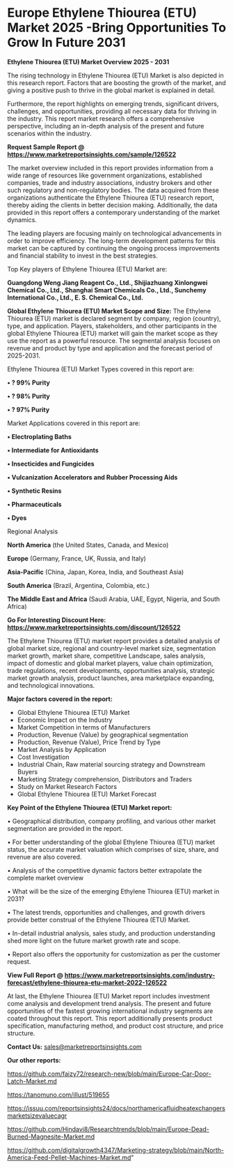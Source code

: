 # Europe Ethylene Thiourea (ETU) Market 2025 -Bring Opportunities To Grow In Future 2031

<Strong> Ethylene Thiourea (ETU) Market Overview 2025 - 2031</strong>

The rising technology in Ethylene Thiourea (ETU) Market is also depicted in this research report. Factors that are boosting the growth of the market, and giving a positive push to thrive in the global market is explained in detail.

Furthermore, the report highlights on emerging trends, significant drivers, challenges, and opportunities, providing all necessary data for thriving in the industry. This report market research offers a comprehensive perspective, including an in-depth analysis of the present and future scenarios within the industry.

<strong>Request Sample Report @ <a href=https://www.marketreportsinsights.com/sample/126522>https://www.marketreportsinsights.com/sample/126522</a></strong>

The market overview included in this report provides information from a wide range of resources like government organizations, established companies, trade and industry associations, industry brokers and other such regulatory and non-regulatory bodies. The data acquired from these organizations authenticate the Ethylene Thiourea (ETU) research report, thereby aiding the clients in better decision making. Additionally, the data provided in this report offers a contemporary understanding of the market dynamics.

The leading players are focusing mainly on technological advancements in order to improve efficiency. The long-term development patterns for this market can be captured by continuing the ongoing process improvements and financial stability to invest in the best strategies.

Top Key players of Ethylene Thiourea (ETU) Market are:

<strong>Guangdong Weng Jiang Reagent Co., Ltd., Shijiazhuang Xinlongwei Chemical Co., Ltd., Shanghai Smart Chemicals Co., Ltd., Sunchemy International Co., Ltd., E. S. Chemical Co., Ltd.</strong>

<strong><b>Global Ethylene Thiourea (ETU) Market Scope and Size:</b></strong>
The Ethylene Thiourea (ETU) market is declared segment by company, region (country), type, and application. Players, stakeholders, and other participants in the global Ethylene Thiourea (ETU) market will gain the market scope as they use the report as a powerful resource. The segmental analysis focuses on revenue and product by type and application and the forecast period of 2025-2031.

Ethylene Thiourea (ETU) Market Types covered in this report are:

<strong>• ? 99% Purity

• ? 98% Purity

• ? 97% Purity</strong>

Market Applications covered in this report are:

<strong>• Electroplating Baths

• Intermediate for Antioxidants

• Insecticides and Fungicides

• Vulcanization Accelerators and Rubber Processing Aids

• Synthetic Resins

• Pharmaceuticals

• Dyes</strong> 

Regional Analysis

<strong>North America</strong> (the United States, Canada, and Mexico)

<strong>Europe</strong> (Germany, France, UK, Russia, and Italy)

<strong>Asia-Pacific</strong> (China, Japan, Korea, India, and Southeast Asia)

<strong>South America</strong> (Brazil, Argentina, Colombia, etc.)

<strong>The Middle East and Africa</strong> (Saudi Arabia, UAE, Egypt, Nigeria, and South Africa)

<strong>Go For Interesting Discount Here: <a href=https://www.marketreportsinsights.com/discount/126522>https://www.marketreportsinsights.com/discount/126522</a></strong>

The Ethylene Thiourea (ETU) market report provides a detailed analysis of global market size, regional and country-level market size, segmentation market growth, market share, competitive Landscape, sales analysis, impact of domestic and global market players, value chain optimization, trade regulations, recent developments, opportunities analysis, strategic market growth analysis, product launches, area marketplace expanding, and technological innovations.

<strong><b>Major factors covered in the report:</b></strong>
<ul>
  <li>Global Ethylene Thiourea (ETU) Market </li>
  <li>Economic Impact on the Industry</li>
  <li>Market Competition in terms of Manufacturers</li>
  <li>Production, Revenue (Value) by geographical segmentation</li>
  <li>Production, Revenue (Value), Price Trend by Type</li>
  <li>Market Analysis by Application</li>
  <li>Cost Investigation</li>
  <li>Industrial Chain, Raw material sourcing strategy and Downstream Buyers</li>
  <li>Marketing Strategy comprehension, Distributors and Traders</li>
  <li>Study on Market Research Factors</li>
  <li>Global Ethylene Thiourea (ETU) Market Forecast</li>
</ul>

<strong><b>Key Point of the Ethylene Thiourea (ETU) Market report:</b></strong>

• Geographical distribution, company profiling, and various other market segmentation are provided in the report.

• For better understanding of the global Ethylene Thiourea (ETU) market status, the accurate market valuation which comprises of size, share, and revenue are also covered.

• Analysis of the competitive dynamic factors better extrapolate the complete market overview

• What will be the size of the emerging Ethylene Thiourea (ETU) market in 2031?

• The latest trends, opportunities and challenges, and growth drivers provide better construal of the Ethylene Thiourea (ETU) Market.

• In-detail industrial analysis, sales study, and production understanding shed more light on the future market growth rate and scope.

• Report also offers the opportunity for customization as per the customer request.

<strong><b>View Full Report @ <a href=https://www.marketreportsinsights.com/industry-forecast/ethylene-thiourea-etu-market-2022-126522>https://www.marketreportsinsights.com/industry-forecast/ethylene-thiourea-etu-market-2022-126522</a></b></strong>


At last, the Ethylene Thiourea (ETU) Market report includes investment come analysis and development trend analysis. The present and future opportunities of the fastest growing international industry segments are coated throughout this report. This report additionally presents product specification, manufacturing method, and product cost structure, and price structure.

<strong>Contact Us:</strong>
sales@marketreportsinsights.com

<strong>Our other reports:</strong>

<a href=https://github.com/faizy72/research-new/blob/main/Europe-Car-Door-Latch-Market.md>https://github.com/faizy72/research-new/blob/main/Europe-Car-Door-Latch-Market.md</a>

<a href=https://tanomuno.com/illust/519655>https://tanomuno.com/illust/519655</a>

<a href=https://issuu.com/reportsinsights24/docs/northamericafluidheatexchangersmarketsizevaluecagr>https://issuu.com/reportsinsights24/docs/northamericafluidheatexchangersmarketsizevaluecagr</a>

<a href=https://github.com/Hindavi8/Researchtrends/blob/main/Europe-Dead-Burned-Magnesite-Market.md>https://github.com/Hindavi8/Researchtrends/blob/main/Europe-Dead-Burned-Magnesite-Market.md</a>

<a href=https://github.com/digitalgrowth4347/Marketing-strategy/blob/main/North-America-Feed-Pellet-Machines-Market.md>https://github.com/digitalgrowth4347/Marketing-strategy/blob/main/North-America-Feed-Pellet-Machines-Market.md</a>"
